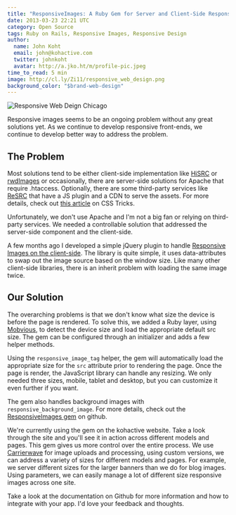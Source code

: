 ```yaml
---
title: "ResponsiveImages: A Ruby Gem for Server and Client-Side Responsive Images"
date: 2013-03-23 22:21 UTC
category: Open Source
tags: Ruby on Rails, Responsive Images, Responsive Design
author:
  name: John Koht
  email: john@kohactive.com
  twitter: johnkoht
  avatar: http://a.jko.ht/m/profile-pic.jpeg
time_to_read: 5 min
image: http://cl.ly/Zi11/responsive_web_design.png
background_color: "$brand-web-design"
---
```


![Responsive Web Deign Chicago](http://cl.ly/Zi11/responsive_web_design.png)

Responsive images seems to be an ongoing problem without any great solutions yet. As we continue to develop responsive front-ends, we continue to develop better way to address the problem. 

## The Problem

Most solutions tend to be either client-side implementation like [HiSRC](https://github.com/teleject/hisrc) or [rwdImages](https://github.com/stowball/jQuery-rwdImages) or occasionally, there are server-side solutions for Apache that require .htaccess. Optionally, there are some third-party services like [ReSRC](http://resrc.it/) that have a JS plugin and a CDN to serve the assets. For more details, check out [this article](http://css-tricks.com/which-responsive-images-solution-should-you-use/) on CSS Tricks.

Unfortunately, we don't use Apache and I'm not a big fan or relying on third-party services. We needed a controllable solution that addressed the server-side component and the client-side.

A few months ago I developed a simple jQuery plugin to handle [Responsive Images on the client-side](http://kohactive.com/blog/image-hiduken-a-responsive-image-jquery-library). The library is quite simple, it uses data-attributes to swap out the image source based on the window size. Like many other client-side libraries, there is an inherit problem with loading the same image twice.

## Our Solution

The overarching problems is that we don't know what size the device is before the page is rendered. To solve this, we added a Ruby layer, using [Mobvious](https://github.com/jistr/mobvious), to detect the device size and load the appropriate default src size. The gem can be configured through an initializer and adds a few helper methods. 

Using the `responsive_image_tag` helper, the gem will automatically load the appropriate size for the `src` attribute prior to rendering the page. Once the page is render, the JavaScript library can handle any resizing. We only needed three sizes, mobile, tablet and desktop, but you can customize it even further if you want.

The gem also handles background images with `responsive_background_image`. For more details, check out the [ResponsiveImages gem](https://github.com/johnkoht/responsive-images) on github. 

We're currently using the gem on the kohactive website. Take a look through the site and you'll see it in action across different models and pages. This gem gives us more control over the entire process. We use [Carrierwave](https://github.com/jnicklas/carrierwave) for image uploads and processing, using custom versions, we can address a variety of sizes for different models and pages. For example, we server different sizes for the larger banners than we do for blog images. Using parameters, we can easily manage a lot of different size responsive images across one site.

Take a look at the documentation on Github for more information and how to integrate with your app. I'd love your feedback and thoughts. 